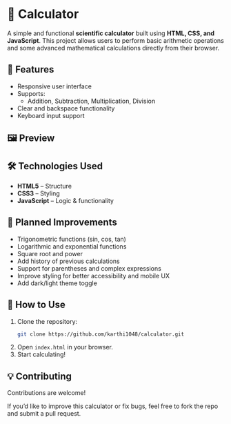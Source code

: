 # 🧮 Calculator

A simple and functional **scientific calculator** built using **HTML, CSS, and JavaScript**. This project allows users to perform basic arithmetic operations and some advanced mathematical calculations directly from their browser.

## 🚀 Features

- Responsive user interface
- Supports:
  - Addition, Subtraction, Multiplication, Division
- Clear and backspace functionality
- Keyboard input support

## 🖼️ Preview


## 🛠️ Technologies Used

- **HTML5** – Structure
- **CSS3** – Styling
- **JavaScript** – Logic & functionality


## 🚧 Planned Improvements

- Trigonometric functions (sin, cos, tan)
- Logarithmic and exponential functions
- Square root and power
- Add history of previous calculations
- Support for parentheses and complex expressions
- Improve styling for better accessibility and mobile UX
- Add dark/light theme toggle

## 📌 How to Use

1. Clone the repository:
   ```bash
   git clone https://github.com/karthi1048/calculator.git
   ```
2. Open `index.html` in your browser.
3. Start calculating!


## 💡 Contributing

Contributions are welcome!

If you’d like to improve this calculator or fix bugs, feel free to fork the repo and submit a pull request.
